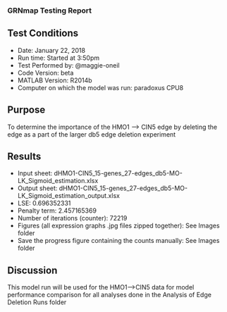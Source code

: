 ### GRNmap Testing Report
## Test Conditions

* Date: January 22, 2018
* Run time: Started at 3:50pm
* Test Performed by: @maggie-oneil
* Code Version: beta
* MATLAB Version: R2014b
* Computer on which the model was run: paradoxus CPU8

## Purpose
To determine the importance of the HMO1 --> CIN5 edge by deleting the edge as a part of the larger db5 edge deletion experiment

## Results

* Input sheet: dHMO1-CIN5_15-genes_27-edges_db5-MO-LK_Sigmoid_estimation.xlsx
* Output sheet: dHMO1-CIN5_15-genes_27-edges_db5-MO-LK_Sigmoid_estimation_output.xlsx
* LSE: 0.696352331
* Penalty term: 2.457165369
* Number of iterations (counter): 72219
* Figures (all expression graphs .jpg files zipped together): See Images folder
* Save the progress figure containing the counts manually: See Images folder

## Discussion
This model run will be used for the HMO1—>CIN5 data for model performance  comparison for all analyses done in the Analysis of Edge Deletion Runs folder
